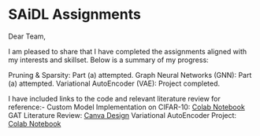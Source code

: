 # SAiDL Assignments
Dear Team, 

I am pleased to share that I have completed the assignments aligned with my interests and skillset. Below is a summary of my progress:

Pruning & Sparsity: Part (a) attempted.
Graph Neural Networks (GNN): Part (a) attempted.
Variational AutoEncoder (VAE): Project completed.

I have included links to the code and relevant literature review for reference:-
Custom Model Implementation on CIFAR-10: [Colab Notebook](https://drive.google.com/file/u/1/d/1AHQeGfyeZUsBXNPaFhUXSZM-Dw3XGjS-/view?usp=sharing)
GAT Literature Review: [Canva Design](https://www.canva.com/design/DAGV53KpQVI/l7wDLCjLg4uXQcWsYAKQ2Q/view?utm_content=DAGV53KpQVI&utm_campaign=designshare&utm_medium=link&utm_source=editor)
Variational AutoEncoder Project: [Colab Notebook](https://colab.research.google.com/drive/16jhNWj1-w3VgRMeEhjckDRBI1gnJiBZD?usp=sharing)
